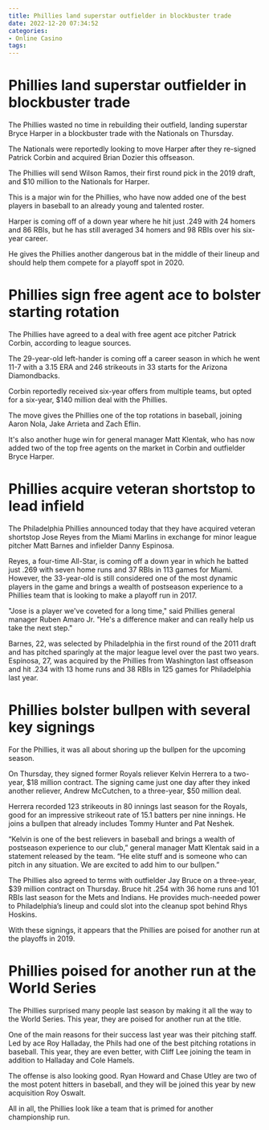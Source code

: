 ```yaml
---
title: Phillies land superstar outfielder in blockbuster trade
date: 2022-12-20 07:34:52
categories:
- Online Casino
tags:
---
```



#  Phillies land superstar outfielder in blockbuster trade

The Phillies wasted no time in rebuilding their outfield, landing superstar Bryce Harper in a blockbuster trade with the Nationals on Thursday.

The Nationals were reportedly looking to move Harper after they re-signed Patrick Corbin and acquired Brian Dozier this offseason.

The Phillies will send Wilson Ramos, their first round pick in the 2019 draft, and $10 million to the Nationals for Harper.

This is a major win for the Phillies, who have now added one of the best players in baseball to an already young and talented roster.

Harper is coming off of a down year where he hit just .249 with 24 homers and 86 RBIs, but he has still averaged 34 homers and 98 RBIs over his six-year career.

He gives the Phillies another dangerous bat in the middle of their lineup and should help them compete for a playoff spot in 2020.

#  Phillies sign free agent ace to bolster starting rotation

The Phillies have agreed to a deal with free agent ace pitcher Patrick Corbin, according to league sources.

The 29-year-old left-hander is coming off a career season in which he went 11-7 with a 3.15 ERA and 246 strikeouts in 33 starts for the Arizona Diamondbacks.

Corbin reportedly received six-year offers from multiple teams, but opted for a six-year, $140 million deal with the Phillies.

The move gives the Phillies one of the top rotations in baseball, joining Aaron Nola, Jake Arrieta and Zach Eflin.

It's also another huge win for general manager Matt Klentak, who has now added two of the top free agents on the market in Corbin and outfielder Bryce Harper.

#  Phillies acquire veteran shortstop to lead infield

The Philadelphia Phillies announced today that they have acquired veteran shortstop Jose Reyes from the Miami Marlins in exchange for minor league pitcher Matt Barnes and infielder Danny Espinosa.

Reyes, a four-time All-Star, is coming off a down year in which he batted just .269 with seven home runs and 37 RBIs in 113 games for Miami. However, the 33-year-old is still considered one of the most dynamic players in the game and brings a wealth of postseason experience to a Phillies team that is looking to make a playoff run in 2017.

"Jose is a player we've coveted for a long time," said Phillies general manager Ruben Amaro Jr. "He's a difference maker and can really help us take the next step."

Barnes, 22, was selected by Philadelphia in the first round of the 2011 draft and has pitched sparingly at the major league level over the past two years. Espinosa, 27, was acquired by the Phillies from Washington last offseason and hit .234 with 13 home runs and 38 RBIs in 125 games for Philadelphia last year.

#  Phillies bolster bullpen with several key signings

For the Phillies, it was all about shoring up the bullpen for the upcoming season.

On Thursday, they signed former Royals reliever Kelvin Herrera to a two-year, $18 million contract. The signing came just one day after they inked another reliever, Andrew McCutchen, to a three-year, $50 million deal.

Herrera recorded 123 strikeouts in 80 innings last season for the Royals, good for an impressive strikeout rate of 15.1 batters per nine innings. He joins a bullpen that already includes Tommy Hunter and Pat Neshek.

“Kelvin is one of the best relievers in baseball and brings a wealth of postseason experience to our club,” general manager Matt Klentak said in a statement released by the team. “He elite stuff and is someone who can pitch in any situation. We are excited to add him to our bullpen.”

The Phillies also agreed to terms with outfielder Jay Bruce on a three-year, $39 million contract on Thursday. Bruce hit .254 with 36 home runs and 101 RBIs last season for the Mets and Indians. He provides much-needed power to Philadelphia’s lineup and could slot into the cleanup spot behind Rhys Hoskins.

With these signings, it appears that the Phillies are poised for another run at the playoffs in 2019.

#  Phillies poised for another run at the World Series

The Phillies surprised many people last season by making it all the way to the World Series. This year, they are poised for another run at the title.

One of the main reasons for their success last year was their pitching staff. Led by ace Roy Halladay, the Phils had one of the best pitching rotations in baseball. This year, they are even better, with Cliff Lee joining the team in addition to Halladay and Cole Hamels.

The offense is also looking good. Ryan Howard and Chase Utley are two of the most potent hitters in baseball, and they will be joined this year by new acquisition Roy Oswalt.

All in all, the Phillies look like a team that is primed for another championship run.